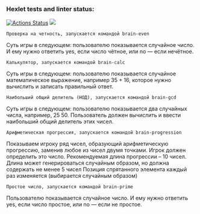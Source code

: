 ### Hexlet tests and linter status:
[![Actions Status](https://github.com/Viktor191/frontend-project-44/workflows/hexlet-check/badge.svg)](https://github.com/Viktor191/frontend-project-44/actions)
<a href="https://codeclimate.com/github/Viktor191/frontend-project-44/maintainability"><img src="https://api.codeclimate.com/v1/badges/7abec928d02ce72f8e25/maintainability" /></a>

    Проверка на четность, запускается командой brain-even
Суть игры в следующем: пользователю показывается случайное число.
И ему нужно ответить yes, если число чётное, или no — если нечётное.

    Калькулятор, запускается командой brain-calc
Суть игры в следующем: пользователю показывается случайное математическое 
выражение, например 35 + 16, которое нужно вычислить и записать правильный
ответ.

    Наибольший общий делитель (НОД), запускается командой brain-gcd 
Суть игры в следующем: пользователю
показывается два случайных числа, например, 25 50. Пользователь должен 
вычислить и ввести наибольший общий делитель этих чисел.

    Арифметическая прогрессия, запускается командой brain-progression
Показываем игроку ряд чисел, образующий арифметическую прогрессию, 
заменив любое из чисел двумя точками. Игрок должен определить это число.
Рекомендуемая длина прогрессии – 10 чисел. Длина может генерироваться случайным образом, но должна содержать не менее 5 чисел
Позиция спрятанного элемента каждый раз изменяется (выбирается случайным образом)

    Простое число, запускается командой brain-prime
Пользователю показывается случайное число. И ему нужно ответить yes, 
если число простое, или no — если не простое.